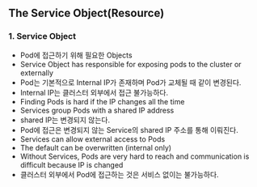 ## The Service Object(Resource)

### 1. Service Object

* Pod에 접근하기 위해 필요한 Objects
* Service Object has responsible for exposing pods to the cluster or externally
* Pod는 기본적으로 Internal IP가 존재하며 Pod가 교체될 때 같이 변경된다.
* Internal IP는 클러스터 외부에서 접근 불가능하다.
* Finding Pods is hard if the IP changes all the time
* Services group Pods with a shared IP address
* shared IP는 변경되지 않는다.
* Pod에 접근은 변경되지 않는 Service의 shared IP 주소를 통해 이뤄진다.
* Services can allow external access to Pods
* The default can be overwritten (internal only)
* Without Services, Pods are very hard to reach and communication is difficult because IP is changed
* 클러스터 외부에서 Pod에 접근하는 것은 서비스 없이는 불가능하다.